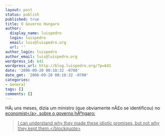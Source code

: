 ```yaml
---
layout: post
status: publish
published: true
title: O Governo Hungaro
author:
  display_name: luispedro
  login: luispedro
  email: luis@luispedro.org
  url: ''
author_login: luispedro
author_email: luis@luispedro.org
wordpress_id: 641
wordpress_url: http://blog.luispedro.org/?p=641
date: '2006-09-20 00:18:32 -0700'
date_gmt: '2006-09-20 00:18:32 -0700'
categories:
- General
tags: []
comments: []
---
```

<p>H&Atilde;&iexcl; uns meses, dizia um ministro (que obviamente n&Atilde;&pound;o se identificou) no <a href="http:&#47;&#47;www.economist.com&#47;displayStory.cfm?story_id=6775030">economist<&#47;a>, sobre o governo h&Atilde;&ordm;ngaro:</p>
<blockquote><p>I can understand why they made these idiotic promises, but not why they kept them.<&#47;blockquote></p>
